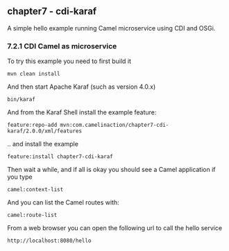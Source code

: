 chapter7 - cdi-karaf
--------------------

A simple hello example running Camel microservice using CDI and OSGi.

### 7.2.1 CDI Camel as microservice 

To try this example you need to first build it

    mvn clean install

And then start Apache Karaf (such as version 4.0.x)

    bin/karaf

And from the Karaf Shell install the example feature:

    feature:repo-add mvn:com.camelinaction/chapter7-cdi-karaf/2.0.0/xml/features

.. and install the example

    feature:install chapter7-cdi-karaf

Then wait a while, and if all is okay you should see a Camel application if you type

    camel:context-list

And you can list the Camel routes with:

    camel:route-list

From a web browser you can open the following url to call the hello service

    http://localhost:8080/hello
    
    